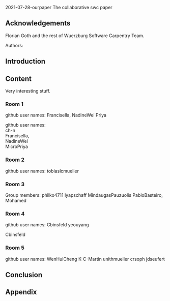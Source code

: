  2021-07-28-ourpaper
The collaborative swc paper

## Acknowledgements

Florian Goth and the rest of Wuerzburg Software Carpentry Team.

Authors: 
<!Add your Plain name here!>


## Introduction

## Content
Very interesting stuff.

### Room 1
github user names: Francisella, NadineWei Priya

github user names:<br>
ch-n<br>
Francisella, <br>
NadineWei<br>
MicroPriya

### Room 2
github user names:
tobiaslcmueller

### Room 3
Group members: philko4711 lyapschaff MindaugasPauzuolis PabloBasteiro, Mohamed


### Room 4
github user names:
Cbinsfeld
yeouyang

Cbinsfeld
### Room 5
github user names: WenHuiCheng K-C-Martin unithmueller crsoph jdseufert

## Conclusion

## Appendix
